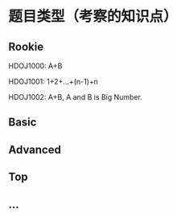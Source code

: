 # 题目类型（考察的知识点）

## Rookie

HDOJ1000: A+B

HDOJ1001: 1+2+...+(n-1)+n

HDOJ1002: A+B, A and B is Big Number.

## Basic

## Advanced

## Top

## ...